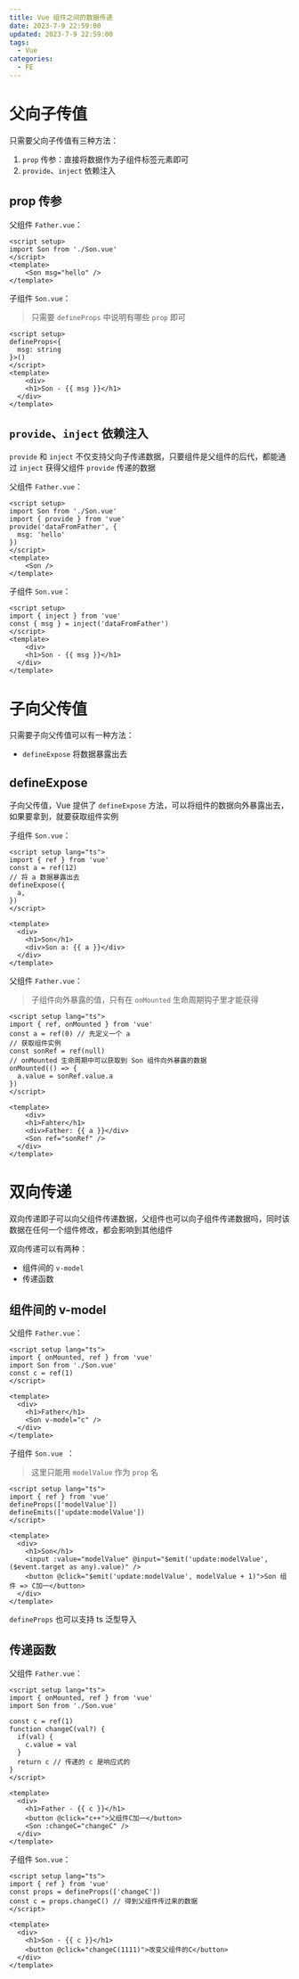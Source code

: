 ```yaml
---
title: Vue 组件之间的数据传递
date: 2023-7-9 22:59:00
updated: 2023-7-9 22:59:00
tags:
  - Vue
categories:
  - FE
---
```


# 父向子传值

只需要父向子传值有三种方法：

1. `prop` 传参：直接将数据作为子组件标签元素即可
2. `provide`、`inject` 依赖注入

## prop 传参

父组件 `Father.vue`：

```vue
<script setup>
import Son from './Son.vue'
</script>
<template>
	<Son msg="hello" />
</template>
```

子组件 `Son.vue`：

> 只需要 `defineProps` 中说明有哪些 `prop` 即可

```vue
<script setup>
defineProps<{
  msg: string
}>()
</script>
<template>
	<div>
    <h1>Son - {{ msg }}</h1>
  </div>
</template>
```

## `provide`、`inject` 依赖注入

`provide` 和 `inject` 不仅支持父向子传递数据，只要组件是父组件的后代，都能通过 `inject` 获得父组件 `provide` 传递的数据

父组件 `Father.vue`：

```vue
<script setup>
import Son from './Son.vue'
import { provide } from 'vue'
provide('dataFromFather', {
  msg: 'hello'
})
</script>
<template>
	<Son />
</template>
```

子组件 `Son.vue`：

```vue
<script setup>
import { inject } from 'vue'
const { msg } = inject('dataFromFather')
</script>
<template>
	<div>
    <h1>Son - {{ msg }}</h1>
  </div>
</template>
```



# 子向父传值

只需要子向父传值可以有一种方法：

- `defineExpose` 将数据暴露出去

## defineExpose

子向父传值，Vue 提供了 `defineExpose` 方法，可以将组件的数据向外暴露出去，如果要拿到，就要获取组件实例

子组件 `Son.vue`：

```vue
<script setup lang="ts">
import { ref } from 'vue'
const a = ref(12)
// 将 a 数据暴露出去
defineExpose({
  a,
})
</script>

<template>
  <div>
    <h1>Son</h1>
    <div>Son a: {{ a }}</div>
  </div>
</template>
```

父组件 `Father.vue`：

> 子组件向外暴露的值，只有在 `onMounted` 生命周期钩子里才能获得

```vue
<script setup lang="ts">
import { ref, onMounted } from 'vue'
const a = ref(0) // 先定义一个 a
// 获取组件实例
const sonRef = ref(null)
// onMounted 生命周期中可以获取到 Son 组件向外暴露的数据
onMounted(() => {
  a.value = sonRef.value.a
})
</script>

<template>
	<div>
    <h1>Fahter</h1>
    <div>Father: {{ a }}</div>
    <Son ref="sonRef" />
  </div>
</template>
```

# 双向传递

双向传递即子可以向父组件传递数据，父组件也可以向子组件传递数据吗，同时该数据在任何一个组件修改，都会影响到其他组件

双向传递可以有两种：

- 组件间的 `v-model`
- 传递函数

## 组件间的 v-model

父组件 `Father.vue`：

```vue
<script setup lang="ts">
import { onMounted, ref } from 'vue'
import Son from './Son.vue'
const c = ref(1)
</script>

<template>
  <div>
    <h1>Father</h1>
    <Son v-model="c" />
  </div>
</template>
```

子组件 `Son.vue `：

> 这里只能用 `modelValue` 作为 `prop` 名

```vue
<script setup lang="ts">
import { ref } from 'vue'
defineProps(['modelValue'])
defineEmits(['update:modelValue'])
</script>

<template>
  <div>
    <h1>Son</h1>
    <input :value="modelValue" @input="$emit('update:modelValue', ($event.target as any).value)" />
    <button @click="$emit('update:modelValue', modelValue + 1)">Son 组件 => C加一</button>
  </div>
</template>
```

`defineProps` 也可以支持 ts 泛型导入

## 传递函数

父组件 `Father.vue`：

```vue
<script setup lang="ts">
import { onMounted, ref } from 'vue'
import Son from './Son.vue'

const c = ref(1)
function changeC(val?) {
  if(val) {
    c.value = val
  }
  return c // 传递的 c 是响应式的
}
</script>

<template>
  <div>
    <h1>Father - {{ c }}</h1>
    <button @click="c++">父组件C加一</button>
    <Son :changeC="changeC" />
  </div>
</template>
```

子组件 `Son.vue`：

```vue
<script setup lang="ts">
import { ref } from 'vue'
const props = defineProps(['changeC'])
const c = props.changeC() // 得到父组件传过来的数据
</script>

<template>
  <div>
    <h1>Son - {{ c }}</h1>
    <button @click="changeC(1111)">改变父组件的C</button>
  </div>
</template>
```
